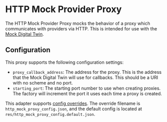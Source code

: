 # HTTP Mock Provider Proxy

The HTTP Mock Provider Proxy mocks the behavior of a proxy which communicates with providers via HTTP. This is intended for use with the [Mock Digital Twin](../../mocks/mock_digital_twin/).

## Configuration

This proxy supports the following configuration settings:

- `proxy_callback_address`: The address for the proxy. This is the address that the Mock Digital Twin will use for callbacks. This should be a URI with no scheme and no port.
- `starting_port`: The starting port number to use when creating proxies. The factory will increment the port it uses each time a proxy is created.

This adapter supports [config overrides](../../docs/config-overrides.md). The override filename is `http_mock_proxy_config.json`, and the default config is located at `res/http_mock_proxy_config.default.json`.
